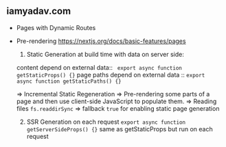 ## iamyadav.com

- Pages with Dynamic Routes
- Pre-rendering
    https://nextjs.org/docs/basic-features/pages
    
    1. Static Generation at build time with data on server side:

    content depend on external data:: ` export async function getStaticProps() {}`
    page paths depend on external data :: `export async function getStaticPaths() {}`

    => Incremental Static Regeneration
    => Pre-rendering some parts of a page and then use client-side JavaScript to populate them.
    => Reading files `fs.readdirSync`
    => fallback `true` for enabling static page generation

    2. SSR Generation on each request
    `export async function getServerSideProps() {}` same as getStaticProps but run on each request

